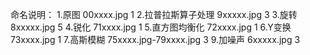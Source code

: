 命名说明：
1.原图                                           00xxxx.jpg                                                1
2.拉普拉斯算子处理                   9xxxxx.jpg                                                 3
3.旋转                                           8xxxxx.jpg                                                 5
4.锐化                                           71xxxx.jpg                                                  1
5.直方图均衡化                            72xxxx.jpg                                                 1
6.Y变换                                         73xxxx.jpg                                                  1
7.高斯模糊                                    75xxxx.jpg-79xxxx.jpg                           3
9.加噪声                                        6xxxxx.jpg                                                  3
